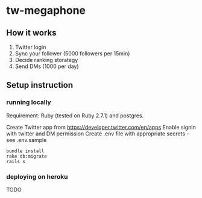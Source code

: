 # tw-megaphone

## How it works
1. Twitter login
2. Sync your follower (5000 followers per 15min)
3. Decide ranking storategy
4. Send DMs (1000 per day)

## Setup instruction
### running locally
Requirement: Ruby (tested on Ruby 2.7.1) and postgres.

Create Twitter app from https://developer.twitter.com/en/apps 
Enable signin with twitter and DM permission
Create .env file with appropriate secrets - see .env.sample

```
bundle install
rake db:migrate
rails s
```

### deploying on heroku
TODO
